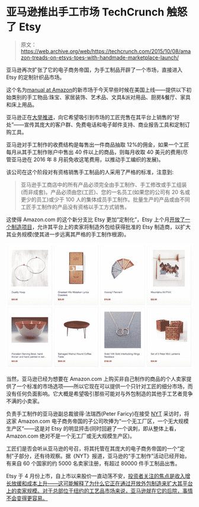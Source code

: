 # 亚马逊推出手工市场 TechCrunch 触怒了 Etsy

> 原文：<https://web.archive.org/web/https://techcrunch.com/2015/10/08/amazon-treads-on-etsys-toes-with-handmade-marketplace-launch/>

亚马逊再次扩张了它的电子商务帝国，为手工制品开辟了一个市场，直接进入 Etsy 的定制针织品市场。

这个名为[manual at Amazon](https://web.archive.org/web/20221006071554/http://www.amazon.com/b?node=11260432011&ref=spkl_2_0_2235681382&qid=1444304539&pf_rd_p=2235681382&pf_rd_m=ATVPDKIKX0DER&pf_rd_t=301&pf_rd_s=desktop-signpost&pf_rd_r=PYEFKFW4AT8ATR16W0KZ&pf_rd_i=handmade)的新市场于今天早些时候在美国上线——提供以下初始类别的手工物品:珠宝、家居装饰、艺术品、文具&派对用品、厨房&餐厅、家具和床上用品。

亚马逊正在[大举推进](https://web.archive.org/web/20221006071554/http://services.amazon.com/handmade/handmade.html?ref=spkl_2_2_2235681382&qid=1444304539&pf_rd_p=2235681382&pf_rd_m=ATVPDKIKX0DER&pf_rd_t=301&pf_rd_s=desktop-signpost&pf_rd_r=PYEFKFW4AT8ATR16W0KZ&pf_rd_i=handmade)，向它希望吸引到市场的工匠兜售在其平台上销售的“好处”——宣传其庞大的客户群、免费电话和电子邮件支持、商业报告工具和定制订购工具。

亚马逊对手工制作的收费结构是每售出一件商品抽取 12%的佣金，如果一个工匠每月从其手工制作账户中售出 40 件以上的商品，则每月收取 40 美元的费用(尽管亚马逊在 2016 年 8 月前免收这笔费用，以推动手工编织的发展)。

该公司在这个阶段对有资格销售手工制品的人采用了严格的标准，注意到:

> 亚马逊手工商店中的所有产品必须完全由手工制作、手工修改或手工组装(而非成套)。产品必须由您(工匠)、您的一名员工(如果您的公司有 20 名或更少的员工)或少于 100 人的集体成员手工制作。批量生产的产品或由不同工匠手工制作的产品没有资格以手工方式销售。

这使得 Amazon.com 的这个新分支比 Etsy 更加“定制化”，Etsy 上个月[开放了一个制造项目](https://web.archive.org/web/20221006071554/https://beta.techcrunch.com/2015/09/14/etsy-opens-to-manufacturing/)，允许其平台上的卖家将制造外包给获得批准的 Etsy 制造商，以扩大其业务规模(使其进一步远离其严格的手工制作根源)。

![Handmade at Amazon ](img/e47beeaa42a081cbc882f062b3326521.png)

当然，亚马逊已经为想要在 Amazon.com 上购买非自己制作的商品的个人卖家提供了一个标准的市场选项——所以它现在可以提供一个只针对工匠的细分市场，而没有任何负面影响。它大概是希望吸引那些可能对与外包制造的其他手工艺者竞争不满的小卖家。

负责手工制作的亚马逊副总裁彼得·法瑞西(Peter Faricy)在接受 [NYT](https://web.archive.org/web/20221006071554/http://www.nytimes.com/2015/10/08/business/amazon-challenges-etsy-with-strictly-handmade-marketplace.html?_r=0) 采访时，将这家 Amazon.com 电子商务帝国的子公司吹捧为“一个无工厂区，一个无大规模生产区”——这是对 Etsy 的明显抨击(同时回避了一个讽刺，即从整体上看，Amazon.com 绝对不是一个无工厂或无大规模生产区)。

工匠们是否会听从亚马逊的号召，将其托管在其庞大的电子商务帝国的一个“定制”子部分，还有待观察。据《NYT》报道，亚马逊的“手工制作”活动已经开始，有来自 60 个国家的约 5000 名卖家注册，有超过 80000 件手工制品出售。

Etsy 于 4 月份上市，自上市以来股价一直动荡不安，[投资者关注的焦点是收入增长放缓和成本上升——这可能解释了为什么它正在通过开放外包制造来扩大其平台上的卖家规模。对于总部位于纽约的工艺品市场来说，亚马逊就在它的后院，事情不会变得更容易。](https://web.archive.org/web/20221006071554/https://beta.techcrunch.com/2015/08/04/etsy-beats-in-q2-but-falls-13-after-hours-on-troublesome-q3-guidance/)